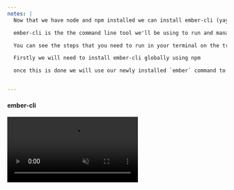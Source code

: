 ```yaml
---
notes: |
  Now that we have node and npm installed we can install ember-cli (yay!)

  ember-cli is the the command line tool we'll be using to run and manage our Ember app

  You can see the steps that you need to run in your terminal on the training buddy app `Step 9 - Ember`

  Firstly we will need to install ember-cli globally using npm

  once this is done we will use our newly installed `ember` command to create an ember app for us. If you try to use `ember new` and it doesn't work because it says something like "cannot find program ember" just raise your hand and someone will come over to help you. This is another "PATH" issue 🙈


---
```


#### ember-cli

<video controls autoplay loop muted playsinline src="/images/ember-cli-example.webm"></video>
